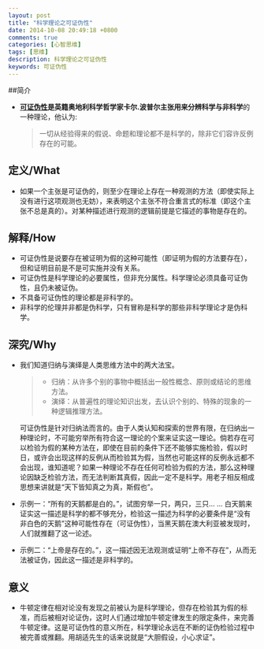 ```yaml
---
layout: post
title: "科学理论之可证伪性"
date: 2014-10-08 20:49:18 +0800
comments: true
categories: [心智思维]
tags: [思维]
description: 科学理论之可证伪性
keywords: 可证伪性 
---
```


##简介

* **[可证伪性](http://zh.wikipedia.org/wiki/%E5%8F%AF%E8%AF%81%E4%BC%AA%E6%80%A7)**是英籍奥地利科学哲学家卡尔.波普尔主张用来分辨**科学与非科学**的一种理论，他认为:
   > 一切从经验得来的假说、命题和理论都不是科学的，除非它们容许反例存在的可能。  

## 定义/What
* 如果一个主张是可证伪的，则至少在理论上存在一种观测的方法（即使实际上没有进行这项观测也无妨），来表明这个主张不符合重言式的标准（即这个主张不总是真的）。对某种描述进行观测的逻辑前提是它描述的事物是存在的。

<!--more-->

## 解释/How
* 可证伪性是说要存在被证明为假的这种可能性（即证明为假的方法要存在），但和证明目前是不是可实施并没有关系。
* 可证伪性是科学理论的必要属性，但非充分属性。科学理论必须具备可证伪性，且仍未被证伪。
* 不具备可证伪性的理论都是非科学的。
* 非科学的伦理并非都是伪科学，只有冒称是科学的那些非科学理论才是伪科学。

## 深究/Why
* 我们知道归纳与演绎是人类思维方法中的两大法宝。
    > * 归纳：从许多个别的事物中概括出一般性概念、原则或结论的思维方法。  
    > * 演绎：从普遍性的理论知识出发，去认识个别的、特殊的现象的一种逻辑推理方法。  

    可证伪性是针对归纳法而言的。由于人类认知和探索的世界有限，在归纳出一种理论时，不可能穷举所有符合这一理论的个案来证实这一理论。倘若存在可以检验为假的某种方法在，即使在目前的条件下还不能够实施检验，假以时日，或许会出现这样的反例从而检验其为假，当然也可能这样的反例永远都不会出现，谁知道呢？如果一种理论不存在任何可检验为假的方法，那么这种理论因缺乏检验方法，而无法判断其真假，因此一定不是科学。用老子相反相成思想来讲就是“天下皆知真之为真，斯假也”。

* 示例一：“所有的天鹅都是白的。”，试图穷举一只，两只，三只... ... 白天鹅来证实这一描述是科学的都不够充分，检验这一描述为科学的必要条件是“没有非白色的天鹅”这种可能性存在（可证伪性），当黑天鹅在澳大利亚被发现时，人们就推翻了这一论述。

* 示例二：“上帝是存在的。”，这一描述因无法观测或证明“上帝不存在”，从而无法被证伪，因此这一描述是非科学的。

## 意义
* 牛顿定律在相对论没有发现之前被认为是科学理论，但存在检验其为假的标准，而后被相对论证伪，这时人们通过增加牛顿定律发生的限定条件，来完善牛顿定律。这是可证伪性的意义所在，科学理论永远在不断的证伪检验过程中被完善或推翻。用胡适先生的话来说就是“大胆假设，小心求证”。


